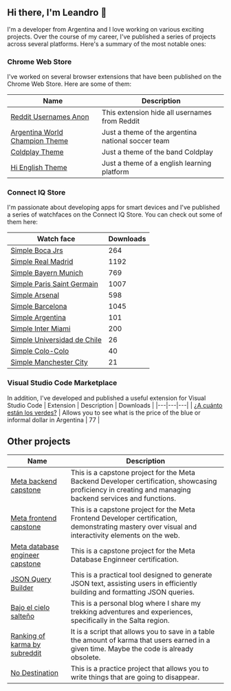 ## Hi there, I'm Leandro 👋
I'm a developer from Argentina and I love working on various exciting projects. Over the course of my career, I've published a series of projects across several platforms. Here's a summary of the most notable ones:

### Chrome Web Store
I've worked on several browser extensions that have been published on the Chrome Web Store. Here are some of them:

| Name | Description |
|---|---|
| [Reddit Usernames Anon](https://chrome.google.com/webstore/detail/reddit-usernames-anon/gjpfnoagjnekjcochongcehlgagcjbji?hl=es-419&authuser=0) | This extension hide all usernames from Reddit |
| [Argentina World Champion Theme](https://chrome.google.com/webstore/detail/argentina-world-champion/poihhlcdlenifjfdhggpobbioihjhoba?hl=es-419&authuser=0) |Just a theme of the argentina national soccer team |
| [Coldplay Theme](https://chrome.google.com/webstore/detail/coldplay-theme/gnconfiaceodmonbmgligddildpnmlie?hl=es-419&authuser=0) | Just a theme of the band Coldplay |
| [Hi English Theme](https://chrome.google.com/webstore/detail/ebpiaffhhfjnncdlabaojcgdjobkpiap?authuser=0&hl=es-419)| Just a theme of a english learning platform |

### Connect IQ Store
I'm passionate about developing apps for smart devices and I've published a series of watchfaces on the Connect IQ Store. You can check out some of them here:

| Watch face | Downloads |
|---|---|
| [Simple Boca Jrs](https://apps.garmin.com/en-US/apps/2913b8b9-38c1-46fa-b547-47d19926500b) | 264 |
| [Simple Real Madrid](https://apps.garmin.com/en-US/apps/1b7d58cf-4464-4c20-8430-99cfde8ac10d) | 1192 |
| [Simple Bayern Munich](https://apps.garmin.com/en-US/apps/0268f226-ca98-4868-afd8-484b38e22f2f) | 769 |
| [Simple Paris Saint Germain](https://apps.garmin.com/en-US/apps/7a5181b5-8c94-4d7d-8bb1-199b088e7922) | 1007 |
| [Simple Arsenal](https://apps.garmin.com/en-US/apps/2603d3a0-4bf3-455b-8b7e-a4c9211e8107) | 598 |
| [Simple Barcelona](https://apps.garmin.com/en-US/apps/1ca89431-4c02-416e-9b09-5a30aa243f21) | 1045 |
| [Simple Argentina](https://apps.garmin.com/en-US/apps/79cc9fad-d173-4e9a-a0d8-42da3453c48e) | 101 |
| [Simple Inter Miami](https://apps.garmin.com/en-US/apps/68841b32-7ac8-4856-b7a6-4e1ef730ca7d) | 200 |
| [Simple Universidad de Chile](https://apps.garmin.com/en-US/apps/023d0013-6ca6-4df1-b0c9-b5fccd79234b) | 26 |
| [Simple Colo-Colo](https://apps.garmin.com/en-US/apps/497b266d-ddb5-4c00-add4-d2bd4b8926f2) | 40 |
| [Simple Manchester City](https://apps.garmin.com/en-US/apps/cd0673db-ed5c-4925-9639-af771e3cd2bd) | 21 |

### Visual Studio Code Marketplace
In addition, I've developed and published a useful extension for Visual Studio Code 
| Extension | Description | Downloads |
|---|---|---|
| [¿A cuánto están los verdes?](https://marketplace.visualstudio.com/items?itemName=leanczo.blue-dollar) | Allows you to see what is the price of the blue or informal dollar in Argentina | 77 |

## Other projects 

| Name | Description |
|---|---|
| [Meta backend capstone](https://github.com/leanczo/meta-backend-capstone) | This is a capstone project for the Meta Backend Developer certification, showcasing proficiency in creating and managing backend services and functions. |
| [Meta frontend capstone](https://github.com/leanczo/meta-frontend-capstone) | This is a capstone project for the Meta Frontend Developer certification, demonstrating mastery over visual and interactivity elements on the web. |
| [Meta database engineer capstone](https://github.com/leanczo/db-capstone-project) | This is a capstone project for the Meta Database Enginneer certification. |
| [JSON Query Builder](https://query-json-generator.vercel.app/) | This is a practical tool designed to generate JSON text, assisting users in efficiently building and formatting JSON queries. |
| [Bajo el cielo salteño](https://bajo-el-cielo-salteno.vercel.app/) | This is a personal blog where I share my trekking adventures and experiences, specifically in the Salta region. |
| [Ranking of karma by subreddit](https://github.com/leanczo/ranking-by-subreddit) | It is a script that allows you to save in a table the amount of karma that users earned in a given time. Maybe the code is already obsolete. |
| [No Destination](https://no-destination.vercel.app/) | This is a practice project that allows you to write things that are going to disappear. |
